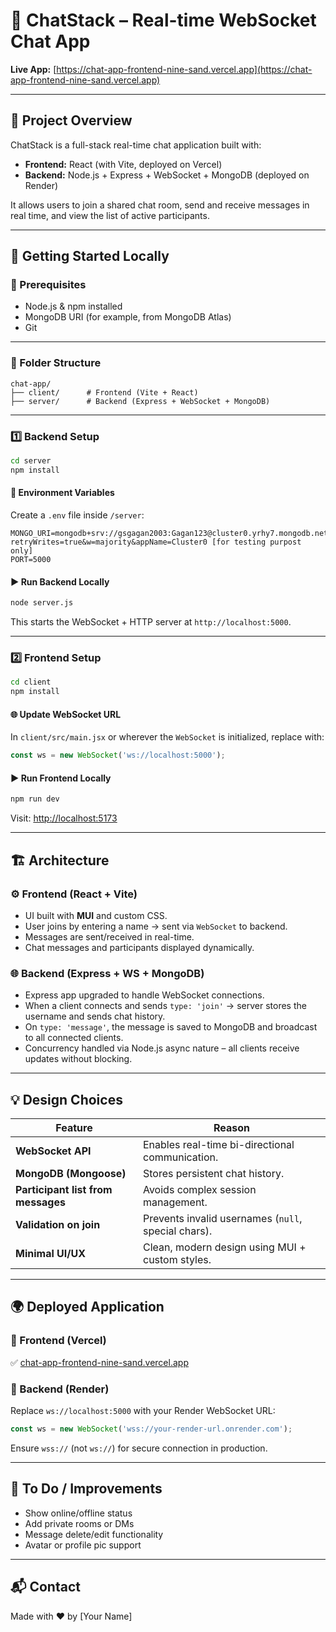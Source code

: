 
# 💬 ChatStack – Real-time WebSocket Chat App

**Live App:** [https://chat-app-frontend-nine-sand.vercel.app](https://chat-app-frontend-nine-sand.vercel.app)

---

## 🧩 Project Overview

ChatStack is a full-stack real-time chat application built with:
- **Frontend:** React (with Vite, deployed on Vercel)
- **Backend:** Node.js + Express + WebSocket + MongoDB (deployed on Render)

It allows users to join a shared chat room, send and receive messages in real time, and view the list of active participants.

---

## 🚀 Getting Started Locally

### 🔧 Prerequisites
- Node.js & npm installed
- MongoDB URI (for example, from MongoDB Atlas)
- Git

---

### 📁 Folder Structure
```
chat-app/
├── client/      # Frontend (Vite + React)
├── server/      # Backend (Express + WebSocket + MongoDB)
```

---

### 1️⃣ Backend Setup

```bash
cd server
npm install
```

#### 🔐 Environment Variables
Create a `.env` file inside `/server`:

```
MONGO_URI=mongodb+srv://gsgagan2003:Gagan123@cluster0.yrhy7.mongodb.net/ChatApp?retryWrites=true&w=majority&appName=Cluster0 [for testing purpost only]
PORT=5000
```

#### ▶️ Run Backend Locally
```bash
node server.js
```

This starts the WebSocket + HTTP server at `http://localhost:5000`.

---

### 2️⃣ Frontend Setup

```bash
cd client
npm install
```

#### 🌐 Update WebSocket URL
In `client/src/main.jsx` or wherever the `WebSocket` is initialized, replace with:

```js
const ws = new WebSocket('ws://localhost:5000');
```

#### ▶️ Run Frontend Locally
```bash
npm run dev
```

Visit: [http://localhost:5173](http://localhost:5173)

---

## 🏗️ Architecture

### ⚙️ Frontend (React + Vite)
- UI built with **MUI** and custom CSS.
- User joins by entering a name → sent via `WebSocket` to backend.
- Messages are sent/received in real-time.
- Chat messages and participants displayed dynamically.

### 🌐 Backend (Express + WS + MongoDB)
- Express app upgraded to handle WebSocket connections.
- When a client connects and sends `type: 'join'` → server stores the username and sends chat history.
- On `type: 'message'`, the message is saved to MongoDB and broadcast to all connected clients.
- Concurrency handled via Node.js async nature – all clients receive updates without blocking.

---

## 💡 Design Choices

| Feature | Reason |
|--------|--------|
| **WebSocket API** | Enables real-time bi-directional communication. |
| **MongoDB (Mongoose)** | Stores persistent chat history. |
| **Participant list from messages** | Avoids complex session management. |
| **Validation on join** | Prevents invalid usernames (`null`, special chars). |
| **Minimal UI/UX** | Clean, modern design using MUI + custom styles. |

---

## 🌍 Deployed Application

### 🔗 Frontend (Vercel)
✅ [chat-app-frontend-nine-sand.vercel.app](https://chat-app-frontend-nine-sand.vercel.app)

### 🔗 Backend (Render)
Replace `ws://localhost:5000` with your Render WebSocket URL:

```js
const ws = new WebSocket('wss://your-render-url.onrender.com');
```

Ensure `wss://` (not `ws://`) for secure connection in production.

---

## 📌 To Do / Improvements
- Show online/offline status
- Add private rooms or DMs
- Message delete/edit functionality
- Avatar or profile pic support

---

## 📬 Contact
Made with ❤️ by [Your Name]
